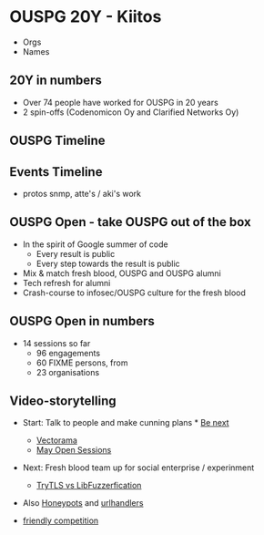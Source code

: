 # OUSPG 20Y - Kiitos

* Orgs
* Names

## 20Y in numbers

* Over 74 people have worked for OUSPG in 20 years
* 2 spin-offs (Codenomicon Oy and Clarified Networks Oy)

## OUSPG Timeline

## Events Timeline

* protos snmp, atte's / aki's work

## OUSPG Open - take OUSPG out of the box

* In the spirit of Google summer of code
  * Every result is public
  * Every step towards the result is public
* Mix & match fresh blood, OUSPG and OUSPG alumni
* Tech refresh for alumni
* Crash-course to infosec/OUSPG culture for the fresh blood

## OUSPG Open in numbers

* 14 sessions so far
  * 96 engagements
  * 60 FIXME persons, from
  * 23 organisations

## Video-storytelling

* Start: Talk to people and make cunning plans
  * [Be next](https://youtu.be/RScnahkajKw?list=PL1fscFAejNoDGRgJVMrv_jzWny1T1SaDP)
  * [Vectorama](https://youtu.be/W3yh01klbLA)
  * [May Open Sessions](https://www.youtube.com/watch?v=XBs6Q_rcgoc)

* Next: Fresh blood team up for social enterprise / experinment
  * [TryTLS vs LibFuzzerfication](https://www.youtube.com/watch?v=YYGVykWtk2s)
* Also [Honeypots](https://github.com/ouspg/honeypots) and [urlhandlers](https://github.com/ouspg/urlhandlers)

* [friendly competition](../img/cowrie-docker.png)
